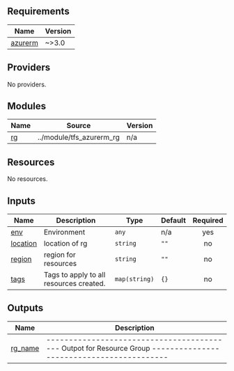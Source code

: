 <!-- BEGIN_TF_DOCS -->
## Requirements

| Name | Version |
|------|---------|
| <a name="requirement_azurerm"></a> [azurerm](#requirement\_azurerm) | ~>3.0 |

## Providers

No providers.

## Modules

| Name | Source | Version |
|------|--------|---------|
| <a name="module_rg"></a> [rg](#module\_rg) | ../module/tfs_azurerm_rg | n/a |

## Resources

No resources.

## Inputs

| Name | Description | Type | Default | Required |
|------|-------------|------|---------|:--------:|
| <a name="input_env"></a> [env](#input\_env) | Environment | `any` | n/a | yes |
| <a name="input_location"></a> [location](#input\_location) | location of rg | `string` | `""` | no |
| <a name="input_region"></a> [region](#input\_region) | region for resources | `string` | `""` | no |
| <a name="input_tags"></a> [tags](#input\_tags) | Tags to apply to all resources created. | `map(string)` | `{}` | no |

## Outputs

| Name | Description |
|------|-------------|
| <a name="output_rg_name"></a> [rg\_name](#output\_rg\_name) | ------------------------------------------ Outpot for Resource Group ------------------------------------------ |
<!-- END_TF_DOCS -->